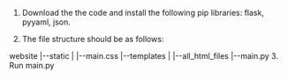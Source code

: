 1. Download the the code and install the following pip libraries: flask, pyyaml, json.

2. The file structure should be as follows:

website
  |--static
  |   |--main.css
  |--templates
  |     |--all_html_files
  |--main.py
 3. Run main.py
